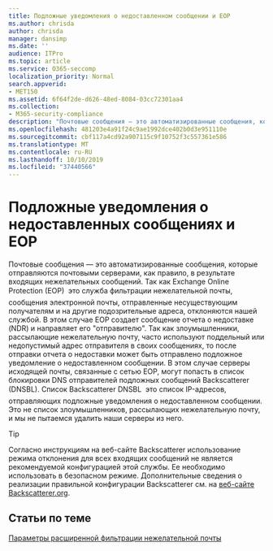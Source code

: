 ```yaml
---
title: Подложные уведомления о недоставленном сообщении и EOP
ms.author: chrisda
author: chrisda
manager: dansimp
ms.date: ''
audience: ITPro
ms.topic: article
ms.service: O365-seccomp
localization_priority: Normal
search.appverid:
- MET150
ms.assetid: 6f64f2de-d626-48ed-8084-03cc72301aa4
ms.collection:
- M365-security-compliance
description: "Почтовые сообщения — это автоматизированные сообщения, которые отправляются почтовыми серверами, как правило, в результате входящих нежелательных сообщений. Список Backscatterer DNSBL \x97 это список IP-адресов, отправляющих подложные уведомления о недоставленном сообщении. Это не список злоумышленников, рассылающих нежелательную почту, и мы не пытаемся удалить наши серверы из него."
ms.openlocfilehash: 481203e4a91f24c9ae1992dce402b0d3e951110e
ms.sourcegitcommit: cbf117a4cd92a907115c9f10752f3c557361e586
ms.translationtype: MT
ms.contentlocale: ru-RU
ms.lasthandoff: 10/10/2019
ms.locfileid: "37440566"
---
```

# <a name="backscatter-messages-and-eop"></a>Подложные уведомления о недоставленных сообщениях и EOP

Почтовые сообщения — это автоматизированные сообщения, которые отправляются почтовыми серверами, как правило, в результате входящих нежелательных сообщений. Так как Exchange Online Protection (EOP)  это служба фильтрации нежелательной почты, сообщения электронной почты, отправленные несуществующим получателям и на другие подозрительные адреса, отклоняются нашей службой. В этом случае EOP создает сообщение отчета о недоставке (NDR) и направляет его "отправителю". Так как злоумышленники, рассылающие нежелательную почту, часто используют поддельный или недопустимый адрес отправителя в своих сообщениях, то после отправки отчета о недоставки может быть отправлено подложное уведомление о недоставленном сообщении. В этом случае серверы исходящей почты, связанные с сетью EOP, могут попасть в список блокировки DNS отправителей подложных сообщений Backscatterer (DNSBL). Список Backscatterer DNSBL  это список IP-адресов, отправляющих подложные уведомления о недоставленном сообщении. Это не список злоумышленников, рассылающих нежелательную почту, и мы не пытаемся удалить наши серверы из него.

> [!TIP]
> Согласно инструкциям на веб-сайте Backscatterer использование режима отклонения для всех входящих сообщений не является рекомендуемой конфигурацией этой службы. Ее необходимо использовать в безопасном режиме. Дополнительные сведения о реализации правильной конфигурации Backscatterer см. на [веб-сайте Backscatterer.org](http://www.backscatterer.org/?target=usage).

## <a name="related-topics"></a>Статьи по теме

[Параметры расширенной фильтрации нежелательной почты](advanced-spam-filtering-asf-options.md)
